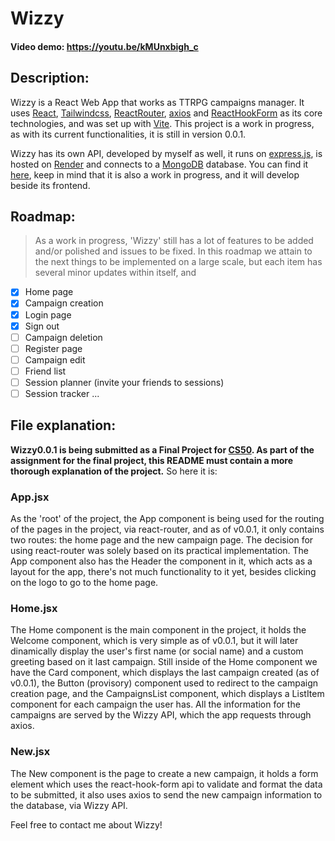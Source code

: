 # Wizzy
#### Video demo: https://youtu.be/kMUnxbigh_c
## Description: 
Wizzy is a React Web App that works as TTRPG campaigns manager. It uses [React](https://react.dev/), [Tailwindcss](https://tailwindcss.com/), [ReactRouter](https://v5.reactrouter.com/), [axios](https://axios-http.com/) and [ReactHookForm](https://react-hook-form.com/) as its core technologies, and was set up with [Vite](https://vitejs.dev/).
This project is a work in progress, as with its current functionalities, it is still in version 0.0.1.

Wizzy has its own API, developed by myself as well, it runs on [express.js](https://expressjs.com/), is hosted on [Render](https://render.com/) and connects to a [MongoDB](https://www.mongodb.com/) database. You can find it [here](https://github.com/murillobazz/wizzy-api), keep in mind that it is also a work in progress, and it will develop beside its frontend.

## Roadmap:
> As a work in progress, 'Wizzy' still has a lot of features to be added and/or polished and issues to be fixed. In this roadmap we attain to the next things to be implemented on a large scale, but each item has several minor updates within itself, and 
- [x] Home page
- [x] Campaign creation
- [x] Login page
- [x] Sign out
- [ ] Campaign deletion
- [ ] Register page
- [ ] Campaign edit
- [ ] Friend list
- [ ] Session planner (invite your friends to sessions)
- [ ] Session tracker
...

## File explanation:
**Wizzy0.0.1 is being submitted as a Final Project for [CS50](https://cs50.harvard.edu/x/2023/). As part of the assignment for the final project, this README must contain a more thorough explanation of the project.** So here it is:

### App.jsx
As the 'root' of the project, the App component is being used for the routing of the pages in the project, via react-router, and as of v0.0.1, it only contains two routes: the home page and the new campaign page. The decision for using react-router was solely based on its practical implementation. The App component also has the Header the component in it, which acts as a layout for the app, there's not much functionality to it yet, besides clicking on the logo to go to the home page.

### Home.jsx
The Home component is the main component in the project, it holds the Welcome component, which is very simple as of v0.0.1, but it will later dinamically display the user's first name (or social name) and a custom greeting based on it last campaign. Still inside of the Home component we have the Card component, which displays the last campaign created (as of v0.0.1), the Button (provisory) component used to redirect to the campaign creation page, and the CampaignsList component, which displays a ListItem component for each campaign the user has. All the information for the campaigns are served by the Wizzy API, which the app requests through axios.

### New.jsx
The New component is the page to create a new campaign, it holds a form element which uses the react-hook-form api to validate and format the data to be submitted, it also uses axios to send the new campaign information to the database, via Wizzy API.

Feel free to contact me about Wizzy!
